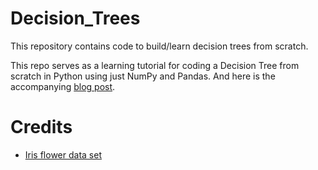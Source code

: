 # Decision_Trees
This repository contains code to build/learn decision trees from scratch.

This repo serves as a learning tutorial for coding a Decision Tree from scratch in Python using just NumPy and Pandas. And here is the accompanying [blog post]([https://karanoberoi28.medium.com/decision-tree-from-scratch-d9b4dd1ac6c6]).

# Credits
- [Iris flower data set](https://www.kaggle.com/uciml/iris)
